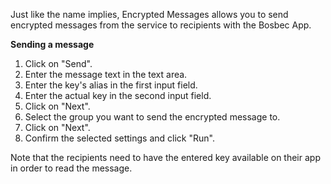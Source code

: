 Just like the name implies, Encrypted Messages allows you to send encrypted messages from the service to recipients with the Bosbec App.

**Sending a message**

1. Click on "Send".
2. Enter the message text in the text area.
3. Enter the key's alias in the first input field.
4. Enter the actual key in the second input field.
5. Click on "Next".
6. Select the group you want to send the encrypted message to.
7. Click on "Next".
8. Confirm the selected settings and click "Run".

Note that the recipients need to have the entered key available on their app in order to read the message.
